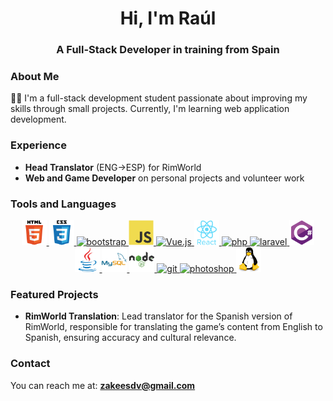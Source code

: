 <h1 align="center">Hi, I'm Raúl</h1>
<h3 align="center">A Full-Stack Developer in training from Spain</h3>

### About Me
👨‍💻 I'm a full-stack development student passionate about improving my skills through small projects. Currently, I'm learning web application development.

### Experience
- **Head Translator** (ENG->ESP) for RimWorld
- **Web and Game Developer** on personal projects and volunteer work

### Tools and Languages
  <p align="center">
    <a href="https://www.w3.org/html/" target="_blank" rel="noreferrer">
      <img
        src="https://raw.githubusercontent.com/devicons/devicon/master/icons/html5/html5-original-wordmark.svg"
        alt="html5"
        width="40"
        height="40"
      />
    </a>
    <a href="https://www.w3schools.com/css/" target="_blank" rel="noreferrer">
      <img
        src="https://raw.githubusercontent.com/devicons/devicon/master/icons/css3/css3-original-wordmark.svg"
        alt="css3"
        width="40"
        height="40"
      />
    </a>
    <a href="https://getbootstrap.com" target="_blank" rel="noreferrer">
      <img
        src="https://cdn.jsdelivr.net/gh/devicons/devicon@latest/icons/bootstrap/bootstrap-original.svg"
        alt="bootstrap"
        width="40"
        height="40"
      />
    </a>
    <a href="https://developer.mozilla.org/en-US/docs/Web/JavaScript" target="_blank" rel="noreferrer">
      <img
        src="https://raw.githubusercontent.com/devicons/devicon/master/icons/javascript/javascript-original.svg"
        alt="javascript"
        width="40"
        height="40"
      />
    </a>
    <a href="https://vuejs.org/" target="_blank" rel="noreferrer" >
      <img
        src="https://cdn.jsdelivr.net/gh/devicons/devicon@latest/icons/vuejs/vuejs-original.svg"
        alt="Vue.js"
        width="40"
        height="40"
      />
    </a>
    <a href="https://reactjs.org/" target="_blank" rel="noreferrer">
      <img
        src="https://raw.githubusercontent.com/devicons/devicon/master/icons/react/react-original-wordmark.svg"
        alt="react"
        width="40"
        height="40"
      />
    </a>
    <a href="https://php.net" target="_blank" rel="noreferrer">
      <img 
        src="https://cdn.jsdelivr.net/gh/devicons/devicon@latest/icons/php/php-original.svg" 
        alt="php"
        width="40"
        height="40"
      />  
    </a>
    <a href="https://laravel.com" target="_blank" rel="noreferrer">
      <img 
        src="https://cdn.jsdelivr.net/gh/devicons/devicon@latest/icons/laravel/laravel-original.svg"
        alt="laravel"
        width="40"
        height="40"
      />  
    </a>
    <a href="https://www.w3schools.com/cs/" target="_blank" rel="noreferrer">
      <img
        src="https://raw.githubusercontent.com/devicons/devicon/master/icons/csharp/csharp-original.svg"
        alt="csharp"
        width="40"
        height="40"
      />
    </a>
    <a href="https://www.java.com" target="_blank" rel="noreferrer">
      <img
        src="https://raw.githubusercontent.com/devicons/devicon/master/icons/java/java-original.svg"
        alt="java"
        width="40"
        height="40"
      />
    </a>
    <a href="https://www.mysql.com/" target="_blank" rel="noreferrer">
      <img
        src="https://raw.githubusercontent.com/devicons/devicon/master/icons/mysql/mysql-original-wordmark.svg"
        alt="mysql"
        width="40"
        height="40"
      />
    </a>
    <a href="https://nodejs.org" target="_blank" rel="noreferrer">
      <img
        src="https://raw.githubusercontent.com/devicons/devicon/master/icons/nodejs/nodejs-original-wordmark.svg"
        alt="nodejs"
        width="40"
        height="40"
      />
    </a>
    <a href="https://git-scm.com/" target="_blank" rel="noreferrer">
      <img
        src="https://www.vectorlogo.zone/logos/git-scm/git-scm-icon.svg"
        alt="git"
        width="40"
        height="40"
      />
    </a>
    <a href="https://www.photoshop.com/en" target="_blank" rel="noreferrer">
      <img
        src="https://cdn.jsdelivr.net/gh/devicons/devicon@latest/icons/photoshop/photoshop-original.svg"
        alt="photoshop"
        width="40"
        height="40"
      />
    </a>
    <a href="https://www.linux.org/" target="_blank" rel="noreferrer">
      <img
        src="https://raw.githubusercontent.com/devicons/devicon/master/icons/linux/linux-original.svg"
        alt="linux"
        width="40"
        height="40"
      />
    </a>
  </p>

### Featured Projects
- **RimWorld Translation**: Lead translator for the Spanish version of RimWorld, responsible for translating the game’s content from English to Spanish, ensuring accuracy and cultural relevance.

### Contact
You can reach me at: **zakeesdv@gmail.com**
